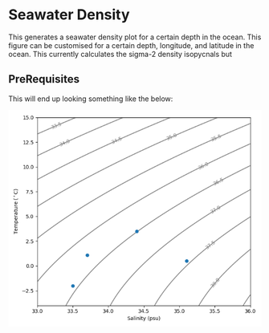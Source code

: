 # Seawater Density

This generates a seawater density plot for a certain depth in the ocean. This figure can be customised for a certain 
depth, longitude, and latitude in the ocean. This currently calculates the sigma-2 density isopycnals but 

## PreRequisites



This will end up looking something like the below:

![](example_figure.png)



